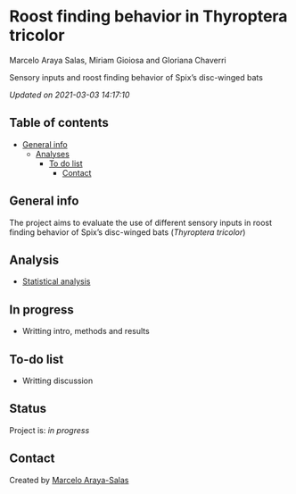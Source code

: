 Roost finding behavior in Thyroptera tricolor
================
Marcelo Araya Salas, Miriam Gioiosa and Gloriana Chaverri

<!-- Short Description  -->

Sensory inputs and roost finding behavior of Spix’s disc-winged bats

*Updated on 2021-03-03 14:17:10*

<!-- README.md is generated from README.Rmd. Please edit that file -->

## Table of contents

  - [General info](#general-info)
      - [Analyses](#Analyses)
          - [To do list](#to-do-list)
              - [Contact](#contact)

## General info

The project aims to evaluate the use of different sensory inputs in
roost finding behavior of Spix’s disc-winged bats (*Thyroptera
tricolor*)

## Analysis

  - [Statistical analysis](https://rpubs.com/marcelo-araya-salas/724192)

## In progress

  - Writting intro, methods and results

## To-do list

  - Writting discussion

## Status

Project is: *in progress*

## Contact

Created by [Marcelo Araya-Salas](marceloarayasalas.weebly.com/)

